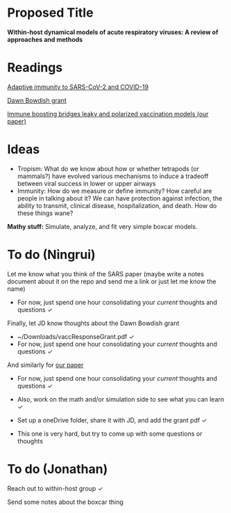 # Proposed Title
**Within-host dynamical models of acute respiratory viruses: A review of approaches and methods**

# Readings
[Adaptive immunity to SARS-CoV-2 and COVID-19](https://pubmed.ncbi.nlm.nih.gov/33497610/)

[Dawn Bowdish grant](https://mcmasteru365-my.sharepoint.com/:f:/g/personal/xien6_mcmaster_ca/EgAXnNQUnjdHr5uDwCUVkucBKblk85ETDEA_jaEdvbnR2Q)

[Immune boosting bridges leaky and polarized vaccination models (our paper)](https://www.medrxiv.org/content/10.1101/2023.07.14.23292670v2)

# Ideas
- Tropism: What do we know about how or whether tetrapods (or mammals?) have evolved various mechanisms to induce a tradeoff between viral success in lower or upper airways
- Immunity: How do we measure or define immunity? How careful are people in talking about it? We can have protection against infection, the ability to transmit, clinical disease, hospitalization, and death. How do these things wane?

**Mathy stuff:** Simulate, analyze, and fit very simple boxcar models.

# To do (Ningrui)

Let me know what you think of the SARS paper (maybe write a notes document about it on the repo and send me a link or just let me know the name)
* For now, just spend one hour consolidating your _current_ thoughts and questions ✓

Finally, let JD know thoughts about the Dawn Bowdish grant
* ~/Downloads/vaccResponseGrant.pdf ✓
* For now, just spend one hour consolidating your _current_ thoughts and questions ✓

And similarly for [our paper](https://www.medrxiv.org/content/10.1101/2023.07.14.23292670v2)
* For now, just spend one hour consolidating your _current_ thoughts and questions ✓
* Also, work on the math and/or simulation side to see what you can learn ✓

* Set up a oneDrive folder, share it with JD, and add the grant pdf ✓
* This one is very hard, but try to come up with some questions or thoughts

# To do (Jonathan)

Reach out to within-host group ✓

Send some notes about the boxcar thing

